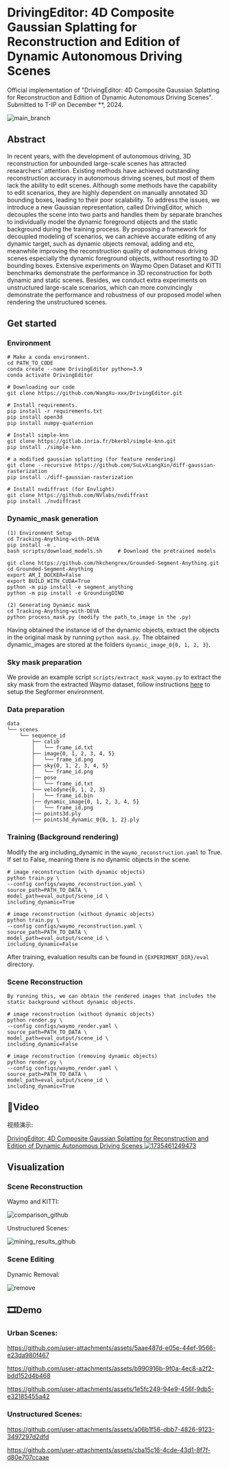 # DrivingEditor: 4D Composite Gaussian Splatting for Reconstruction and Edition of Dynamic Autonomous Driving Scenes
Official implementation of "DrivingEditor: 4D Composite Gaussian Splatting for Reconstruction and Edition of Dynamic Autonomous Driving Scenes". Submitted to T-IP on December **, 2024.

![main_branch](https://github.com/user-attachments/assets/48782666-ff6a-44d7-adcc-8c763c6ae76a)

## Abstract

In recent years, with the development of autonomous driving, 3D reconstruction for unbounded large-scale scenes has attracted researchers' attention. Existing methods have achieved outstanding reconstruction accuracy in autonomous driving scenes, but most of them lack the ability to edit scenes. Although some methods have the capability to edit scenarios, they are highly dependent on manually annotated 3D bounding boxes, leading to their poor scalability. To address the issues, we introduce a new Gaussian representation, called DrivingEditor, which decouples the scene into two parts and handles them by separate branches to individually model the dynamic foreground objects and the static background during the training process. By proposing a framework for decoupled modeling of scenarios, we can achieve accurate editing of any dynamic target, such as dynamic objects removal, adding and etc, meanwhile improving the reconstruction quality of autonomous driving scenes especially the dynamic foreground objects, without resorting to 3D bounding boxes. Extensive experiments on Waymo Open Dataset and KITTI benchmarks demonstrate the performance in 3D reconstruction for both dynamic and static scenes. Besides, we conduct extra experiments on unstructured large-scale scenarios, which can more convincingly demonstrate the performance and robustness of our proposed model when rendering the unstructured scenes.

## Get started
### Environment
```
# Make a conda environment.
cd PATH_TO_CODE
conda create --name DrivingEditor python=3.9
conda activate DrivingEditor

# Downloading our code
git clone https://github.com/WangXu-xxx/DrivingEditor.git

# Install requirements.
pip install -r requirements.txt
pip install open3d
pip install numpy-quaternion

# Install simple-knn
git clone https://gitlab.inria.fr/bkerbl/simple-knn.git
pip install ./simple-knn

# a modified gaussian splatting (for feature rendering)
git clone --recursive https://github.com/SuLvXiangXin/diff-gaussian-rasterization
pip install ./diff-gaussian-rasterization

# Install nvdiffrast (for Envlight)
git clone https://github.com/NVlabs/nvdiffrast
pip install ./nvdiffrast
```

### Dynamic_mask generation
```
(1) Environment Setup
cd Tracking-Anything-with-DEVA
pip install -e .
bash scripts/download_models.sh     # Download the pretrained models

git clone https://github.com/hkchengrex/Grounded-Segment-Anything.git
cd Grounded-Segment-Anything
export AM_I_DOCKER=False
export BUILD_WITH_CUDA=True
python -m pip install -e segment_anything
python -m pip install -e GroundingDINO

(2) Generating Dynamic mask
cd Tracking-Anything-with-DEVA
python process_mask.py (modify the path_to_image in the .py)

```
Having obtained the instance id of the dynamic objects, extract the objects in the original mask by running `python mask.py`. The obtained dynamic_images are stored at the folders `dynamic_image_0{0, 1, 2, 3}`.

### Sky mask preparation

We provide an example script `scripts/extract_mask_waymo.py` to extract the sky mask from the extracted Waymo dataset, follow instructions [here](https://github.com/PJLab-ADG/neuralsim/blob/main/dataio/autonomous_driving/waymo/README.md#extract-mask-priors----for-sky-pedestrian-etc) to setup the Segformer environment.

### Data preparation
```
data
└── scenes
    └── sequence_id
        ├── calib
        │   └── frame_id.txt
        ├── image{0, 1, 2, 3, 4, 5}
        │   └── frame_id.png
        ├── sky{0, 1, 2, 3, 4, 5}
        │   └── frame_id.png
        |── pose
        |   └── frame_id.txt
        └── velodyne{0, 1, 2, 3}
        │   └── frame_id.bin
        |── dynamic_image{0, 1, 2, 3, 4, 5}
        |   └── frame_id.png
        |── points3d.ply
        |── points3d_dynamic_0{0, 1, 2}.ply
```

### Training (Background rendering)
Modify the arg including_dynamic in the `waymo_reconstruction.yaml` to True.
If set to False, meaning there is no dynamic objects in the scene.

```
# image reconstruction (with dynamic objects)
python train.py \
--config configs/waymo_reconstruction.yaml \
source_path=PATH_TO_DATA \
model_path=eval_output/scene_id \
including_dynamic=True

# image reconstruction (without dynamic objects)
python train.py \
--config configs/waymo_reconstruction.yaml \
source_path=PATH_TO_DATA \
model_path=eval_output/scene_id \
including_dynamic=False
```
After training, evaluation results can be found in `{EXPERIMENT_DIR}/eval` directory.

### Scene Reconstruction

```
By running this, we can obtain the rendered images that includes the static background without dynamic objects.

# image reconstruction (without dynamic objects)
python render.py \
--config configs/waymo_render.yaml \
source_path=PATH_TO_DATA \
model_path=eval_output/scene_id \
including_dynamic=False

# image reconstruction (removing dynamic objects)
python render.py \
--config configs/waymo_render.yaml \
source_path=PATH_TO_DATA \
model_path=eval_output/scene_id \
including_dynamic=True
```
## 🎥Video

视频演示:
 
[DrivingEditor: 4D Composite Gaussian Splatting for Reconstruction and Edition of Dynamic Autonomous Driving Scenes 
![1735461249473](https://github.com/user-attachments/assets/6e9351ff-e7ce-419b-afdc-5d312aef1e08)](https://youtu.be/dphhu2mNeyQ?si=ebsS6i-X9zZ5phVX)

## Visualization

### Scene Reconstruction

Waymo and KITTI:

![comparison_github](https://github.com/user-attachments/assets/0518ba14-c7ba-4410-91de-93094ccbd335)

Unstructured Scenes:

![mining_results_github](https://github.com/user-attachments/assets/b6a5a18c-b553-46f2-a718-18282b8fdb86)

### Scene Editing

Dynamic Removal:

![remove](https://github.com/user-attachments/assets/5f231741-bccc-4ae4-9f29-1692003e74db)

## 🎞️Demo

### Urban Scenes:

https://github.com/user-attachments/assets/5aae487d-e05e-44ef-9566-e23da980f467

https://github.com/user-attachments/assets/b990916b-9f0a-4ec8-a2f2-bdd152d4b468

https://github.com/user-attachments/assets/1e5fc249-94e9-456f-9db5-e32185455a42

### Unstructured Scenes:

https://github.com/user-attachments/assets/a06b1f56-dbb7-4826-9123-3497297d2dfd

https://github.com/user-attachments/assets/cba15c16-4cde-43d1-8f7f-d80e707ccaae





